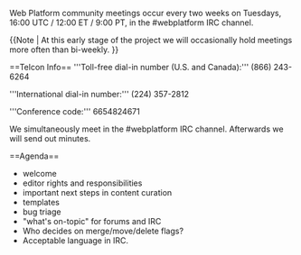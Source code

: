 Web Platform community meetings occur every two weeks on Tuesdays, 16:00 UTC / 12:00 ET / 9:00 PT, in the #webplatform IRC channel. 

{{Note | At this early stage of the project we will occasionally hold meetings more often than bi-weekly. }}

==Telcon Info==
'''Toll-free dial-in number (U.S. and Canada):''' (866) 243-6264 

'''International dial-in number:''' (224) 357-2812

'''Conference code:''' 6654824671 

We simultaneously meet in the #webplatform IRC channel. Afterwards we will send out minutes.

==Agenda==
* welcome
* editor rights and responsibilities
* important next steps in content curation
* templates
* bug triage
* "what's on-topic" for forums and IRC
* Who decides on merge/move/delete flags?
* Acceptable language in IRC.